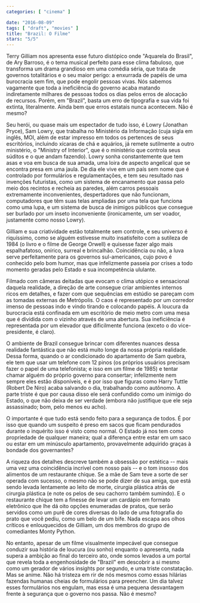 ```yaml
---
categories: [ "cinema" ]

date: "2016-08-09"
tags: [ "draft", "movies" ]
title: "Brazil: O Filme"
stars: "5/5"
---
```

Terry Gilliam nos apresenta esse futuro distópico onde "Aquarela do Brasil", de Ary Barroso, é o tema musical perfeito para esse clima fabuloso, que transforma um drama grandioso em uma comédia séria, que trata de governos totalitários e o seu maior perigo: a enxurrada de papéis de uma burocracia sem fim, que pode engolir pessoas vivas. Nós sabemos vagamente que toda a ineficiência do governo acaba matando indiretamente milhares de pessoas todos os dias pelos erros de alocação de recursos. Porém, em "Brazil", basta um erro de tipografia e sua vida foi extinta, literalmente. Ainda bem que erros estatais nunca acontecem. Não é mesmo?

Seu herói, ou quase mais um espectador de tudo isso, é Lowry (Jonathan Pryce), Sam Lowry, que trabalha no Ministério da Informação (cuja sigla em inglês, MOI, além de estar impresso em todos os pertences de seus escritórios, incluindo xícaras de chá e aquários, já remete sutilmente a outro ministério, o "Ministry of Interior", que é o ministério que controla seus súditos e o que andam fazendo). Lowry sonha constantemente que tem asas e voa em busca de sua amada, uma loira de aspecto angelical que se encontra presa em uma jaula. De dia ele vive em um país sem nome que é controlado por formulários e regulamentações, e tem seu resultado nas invenções futuristas, como um sistema de encanamento que passa pelo meio dos recintos e recheia as paredes, além carros pessoais extremamente inconvenientes, despertadores que não funcionam, computadores que têm suas telas ampliadas por uma tela que funciona como uma lupa, e um sistema de busca de inimigos públicos que consegue ser burlado por um inseto inconveniente (ironicamente, um ser voador, justamente como nosso Lowry).

Gilliam e sua criatividade estão totalmente sem controle, e seu universo é riquíssimo, como se alguém estivesse muito insatisfeito com a sutileza de 1984 (o livro e o filme de George Orwell) e quisesse fazer algo mais espalhafatoso, onírico, surreal e brincalhão. Coincidência ou não, a luva serve perfeitamente para os governos sul-americanos, cujo povo é conhecido pelo bom humor, mas que infelizmente passeia por crises a todo momento geradas pelo Estado e sua incompetência ululante.

Filmado com câmeras deitadas que evocam o clima utópico e sensacional daquela realidade, a direção de arte consegue criar ambientes internos ricos em detalhes, e fazer com que sequências em estúdio se pareçam com as tomadas externas de Metrópolis. O caos é representado por um corredor imenso de pessoas indo e vindo tirando e colocando papéis. A loucura da burocracia está confinada em um escritório de meio metro com uma mesa que é dividida com o vizinho através de uma abertura. Sua ineficiência é representada por um elevador que dificilmente funciona (exceto o do vice-presidente, é claro).

O ambiente de Brazil consegue brincar com diferentes nuances dessa realidade fantástica que não está muito longe da nossa própria realidade. Dessa forma, quando o ar condicionado do apartamento de Sam quebra, ele tem que usar um telefone com 12 pinos (os próprios usuários precisam fazer o papel de uma telefonista; e isso em um filme de 1985) e tentar chamar alguém do próprio governo para consertar; infelizmente nem sempre eles estão disponíveis, e é por isso que figuras como Harry Tuttle (Robert De Niro) acaba salvando o dia, trabalhando como autônomo. A parte triste é que por causa disso ele será confundido como um inimigo do Estado, o que não deixa de ser verdade (embora não justifique que ele seja assassinado; bom, pelo menos eu acho).

O importante é que tudo está sendo feito para a segurança de todos. É por isso que quando um suspeito é preso em sacos que ficam pendurados durante o inquérito isso é visto como normal. O Estado já nos tem como propriedade de qualquer maneira; qual a diferença entre estar em um saco ou estar em um minúsculo apartamento, provavelmente adquirido graças à bondade dos governantes?

A riqueza dos detalhes descreve também a obsessão por estética -- mais uma vez uma coincidência incrível com nosso país -- e o tom insosso dos alimentos de um restaurante chique. Se a mãe de Sam teve a sorte de ser operada com sucesso, o mesmo não se pode dizer de sua amiga, que está sendo levada lentamente ao leito de morte, cirurgia plástica atrás de cirurgia plástica (e note os pelos de seu cachorro também sumindo). E o restaurante chique tem a finesse de levar um cardápio em formato eletrônico que lhe dá oito opções enumeradas de pratos, que serão servidos como um purê de cores diversas do lado de uma fotografia do prato que você pediu, como um belo de um bife. Nada escapa aos olhos críticos e enlouquecidos de Gilliam, um dos membros do grupo de comediantes Monty Python.

No entanto, apesar de um filme visualmente impecável que consegue conduzir sua história de loucura (ou sonho) enquanto o apresenta, nada supera a ambição ao final do terceiro ato, onde somos levados a um portal que revela toda a engenhosidade de "Brazil" em descobrir a si mesmo como um gerador de vários insights por segundo, e uma triste constatação. Mas se anime. Não há tristeza em rir de nós mesmos como essas hilárias fazendas humanas cheias de formulários para preencher. Um dia talvez esses formulários nos engulam, mas essa é uma pequena desvantagem frente à segurança que o governo nos passa. Não é mesmo?
